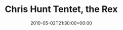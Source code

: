 ---
templateKey: event
guid: 08953d3c-6eab-11ea-99c5-002590d1d1b0
date: 2010-05-02T21:30:00+00:00
eventTime: '9:30pm'
title: Chris Hunt Tentet, the Rex
artist: Chris Hunt Tentet
city: Toronto
venue: the Rex
group: Tim Shia
guests: Tara Davidson, Justin Bacchus
---